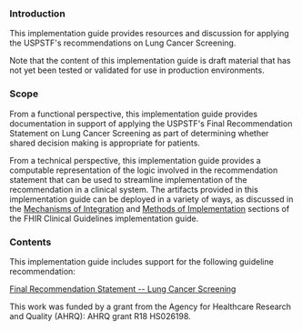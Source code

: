 ### Introduction

This implementation guide provides resources and discussion for applying the USPSTF's recommendations on Lung Cancer Screening.

Note that the content of this implementation guide is draft material that has not yet been tested or validated for use in production environments.

### Scope

From a functional perspective, this implementation guide provides documentation in support of applying the USPSTF's Final Recommendation Statement on Lung Cancer Screening as part of determining whether shared decision making is appropriate for patients.

From a technical perspective, this implementation guide provides a computable representation of the logic involved in the recommendation statement that can be used to streamline implementation of the recommendation in a clinical system. The artifacts provided in this implementation guide can be deployed in a variety of ways, as discussed in the [Mechanisms of Integration](http://hl7.org/fhir/uv/cpg/documentation-approach-10-mechanisms-of-integration.html) and [Methods of Implementation](http://hl7.org/fhir/uv/cpg/documentation-approach-09-methods-of-implementation.html) sections of the FHIR Clinical Guidelines implementation guide.

### Contents

This implementation guide includes support for the following guideline recommendation:

[Final Recommendation Statement -- Lung Cancer Screening](lcs-recommendation.html "Final Recommendation Statement -- Lung Cancer Screening")

This work was funded by a grant from the Agency for Healthcare Research and Quality (AHRQ): AHRQ grant R18 HS026198.
